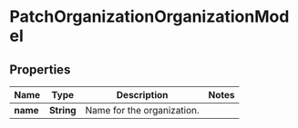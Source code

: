 

# PatchOrganizationOrganizationModel


## Properties

| Name | Type | Description | Notes |
|------------ | ------------- | ------------- | -------------|
|**name** | **String** | Name for the organization. |  |



